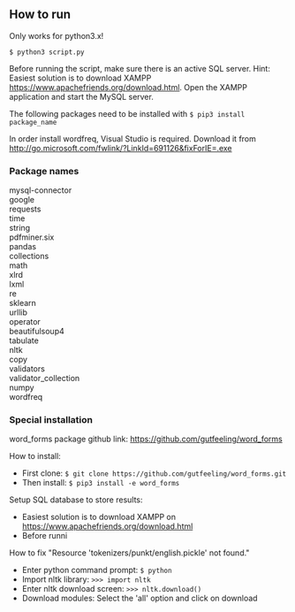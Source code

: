 ## How to run
Only works for python3.x!

`$ python3 script.py`

Before running the script, make sure there is an active SQL server.
Hint: Easiest solution is to download XAMPP https://www.apachefriends.org/download.html. Open the XAMPP application and start the MySQL server.

The following packages need to be installed  with `$ pip3 install package_name`

In order install wordfreq, Visual Studio is required. Download it from http://go.microsoft.com/fwlink/?LinkId=691126&fixForIE=.exe

### Package names
mysql-connector<br/>
google<br/>
requests<br/>
time<br/>
string<br/>
pdfminer.six<br/>
pandas<br/>
collections<br/>
math<br/>
xlrd<br/>
lxml<br/>
re<br/>
sklearn<br/>
urllib<br/>
operator<br/>
beautifulsoup4<br/>
tabulate<br/>
nltk<br/>
copy<br/>
validators<br/>
validator_collection<br/>
numpy<br/>
wordfreq<br/>

### Special installation
word_forms package
github link: https://github.com/gutfeeling/word_forms

How to install:
- First clone:
`$ git clone https://github.com/gutfeeling/word_forms.git`
- Then install:
`$ pip3 install -e word_forms`

Setup SQL database to store results:
- Easiest solution is to download XAMPP on https://www.apachefriends.org/download.html
- Before runni

 How to fix "Resource 'tokenizers/punkt/english.pickle' not found."
 - Enter python command prompt:
 `$ python`
 - Import nltk library:
 `>>> import nltk`
 - Enter nltk download screen:
 `>>> nltk.download()`
 - Download modules:
 Select the 'all' option and click on download


